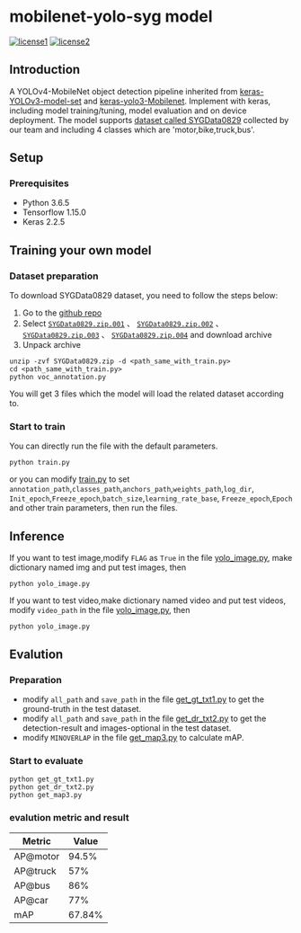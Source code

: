 # mobilenet-yolo-syg model

[![license1](https://raw.githubusercontent.com/tensorflow/models/master/LICENSE)](LICENSE)
[![license2](https://raw.githubusercontent.com/david8862/keras-YOLOv3-model-set/master/LICENSE)](LICENSE)

## Introduction
A YOLOv4-MobileNet object detection pipeline inherited from [keras-YOLOv3-model-set](https://github.com/david8862/keras-YOLOv3-model-set) and [keras-yolo3-Mobilenet](https://github.com/Adamdad/keras-YOLOv3-mobilenet). 
Implement with keras, including model training/tuning, model evaluation and on device deployment. The model supports [dataset called SYGData0829](https://github.com/ermubuzhiming/OMZ-files-download/releases/tag/v1-ly) collected by our team and including 4 classes which are 'motor,bike,truck,bus'.

## Setup
### Prerequisites
* Python 3.6.5
* Tensorflow 1.15.0
* Keras 2.2.5

## Training your own model
### Dataset preparation
To download SYGData0829 dataset, you need to follow the steps below:
1. Go to the [github repo](https://github.com/ermubuzhiming/OMZ-files-download/releases/tag/v1-ly)
2. Select [`SYGData0829.zip.001`](https://github.com/ermubuzhiming/OMZ-files-download/releases/download/v1-ly/SYGData0829.zip.001) 、
[`SYGData0829.zip.002`](https://github.com/ermubuzhiming/OMZ-files-download/releases/download/v1-ly/SYGData0829.zip.002) 、
[`SYGData0829.zip.003`](https://github.com/ermubuzhiming/OMZ-files-download/releases/download/v1-ly/SYGData0829.zip.003) 、
[`SYGData0829.zip.004`](https://github.com/ermubuzhiming/OMZ-files-download/releases/download/v1-ly/SYGData0829.zip.004) and download archive
3. Unpack archive
```
unzip -zvf SYGData0829.zip -d <path_same_with_train.py>
cd <path_same_with_train.py>
python voc_annotation.py  
```
You will get 3 files which the model will load the related dataset according to.
### Start to train
You can directly run the file with the default parameters.
```
python train.py
```
or you can modify [train.py](https://github.com/ermubuzhiming/OMZ-model-download/blob/main/train.py) to set 
`annotation_path`,`classes_path`,`anchors_path`,`weights_path`,`log_dir`, `Init_epoch`,`Freeze_epoch`,`batch_size`,`learning_rate_base`,
`Freeze_epoch`,`Epoch` and other train parameters, then run the files.

## Inference
If you want to test image,modify `FLAG` as `True` in the file [yolo_image.py](https://github.com/ermubuzhiming/OMZ-model-download/blob/main/yolo_image.py),
make dictionary named img and put test images, then
```
python yolo_image.py
```
If you want to test video,make dictionary named video and put test videos, modify `video_path` in the file 
[yolo_image.py](https://github.com/ermubuzhiming/OMZ-model-download/blob/main/yolo_image.py), then
```
python yolo_image.py
```
## Evalution
### Preparation
* modify `all_path` and `save_path` in the file [get_gt_txt1.py](https://github.com/ermubuzhiming/OMZ-model-download/get_gt_txt1.py) 
to get the ground-truth in the test dataset.
* modify `all_path` and `save_path` in the file [get_dr_txt2.py](https://github.com/ermubuzhiming/OMZ-model-download/get_dr_txt2.py)
to get the detection-result and images-optional in the test dataset.
* modify `MINOVERLAP` in the file [get_map3.py](https://github.com/ermubuzhiming/OMZ-model-download/get_map3.py)
to calculate mAP.
### Start to evaluate
```
python get_gt_txt1.py
python get_dr_txt2.py
python get_map3.py
```
### evalution metric and result
| Metric            | Value                |
|-------------------|----------------------|
| AP@motor          |  94.5%               |
| AP@truck          |  57%                 |
| AP@bus            |  86%                 |
| AP@car            |  77%                 | 
| mAP               |  67.84%              | 
